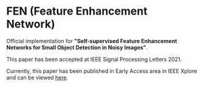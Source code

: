 # FEN (Feature Enhancement Network)
Official implementation for **"Self-supervised Feature Enhancement Networks for Small Object Detection in Noisy Images"**.

This paper has been accepted at IEEE Signal Processing Letters 2021.

Currently, this paper has been published in Early Access area in IEEE Xplore and can be viewed [here](https://ieeexplore.ieee.org/document/9432743).
